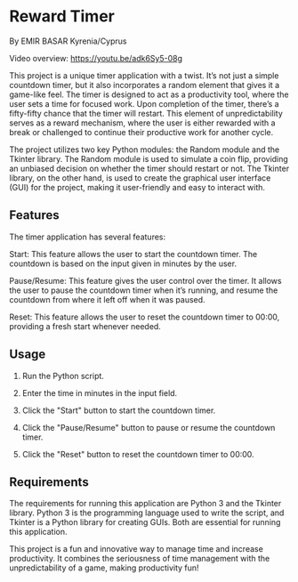 # Reward Timer

By EMIR BASAR
Kyrenia/Cyprus

Video overview: <https://youtu.be/adk6Sy5-08g>

This project is a unique timer application with a twist. It’s not just a simple countdown timer, but it also incorporates a random element that gives it a game-like feel. The timer is designed to act as a productivity tool, where the user sets a time for focused work. Upon completion of the timer, there’s a fifty-fifty chance that the timer will restart. This element of unpredictability serves as a reward mechanism, where the user is either rewarded with a break or challenged to continue their productive work for another cycle.

The project utilizes two key Python modules: the Random module and the Tkinter library. The Random module is used to simulate a coin flip, providing an unbiased decision on whether the timer should restart or not. The Tkinter library, on the other hand, is used to create the graphical user interface (GUI) for the project, making it user-friendly and easy to interact with.

## Features

The timer application has several features:

Start: This feature allows the user to start the countdown timer. The countdown is based on the input given in minutes by the user.

Pause/Resume: This feature gives the user control over the timer. It allows the user to pause the countdown timer when it’s running, and resume the countdown from where it left off when it was paused.

Reset: This feature allows the user to reset the countdown timer to 00:00, providing a fresh start whenever needed.

## Usage

1. Run the Python script.

2. Enter the time in minutes in the input field.

3. Click the "Start" button to start the countdown timer.

4. Click the "Pause/Resume" button to pause or resume the countdown timer.

5. Click the "Reset" button to reset the countdown timer to 00:00.

## Requirements

The requirements for running this application are Python 3 and the Tkinter library. Python 3 is the programming language used to write the script, and Tkinter is a Python library for creating GUIs. Both are essential for running this application.

This project is a fun and innovative way to manage time and increase productivity. It combines the seriousness of time management with the unpredictability of a game, making productivity fun!


